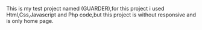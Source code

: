 This is my test project named (GUARDER),for this project i used Html,Css,Javascript and Php code,but this project is without responsive and is only home page.

